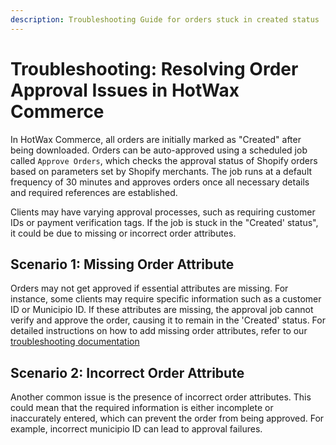 ```yaml
---
description: Troubleshooting Guide for orders stuck in created status
---
```


# Troubleshooting: Resolving Order Approval Issues in HotWax Commerce

In HotWax Commerce, all orders are initially marked as "Created" after being downloaded. Orders can be auto-approved using a scheduled job called `Approve Orders`, which checks the approval status of Shopify orders based on parameters set by Shopify merchants. The job runs at a default frequency of 30 minutes and approves orders once all necessary details and required references are established.

Clients may have varying approval processes, such as requiring customer IDs or payment verification tags. If the job is stuck in the "Created' status", it could be due to missing or incorrect order attributes.

## Scenario 1: Missing Order Attribute

Orders may not get approved if essential attributes are missing. For instance, some clients may require specific information such as a customer ID or Municipio ID. If these attributes are missing, the approval job cannot verify and approve the order, causing it to remain in the 'Created' status.
For detailed instructions on how to add missing order attributes, refer to our [troubleshooting documentation](troubleshooting/orderAttributeMissing.md)

## Scenario 2: Incorrect Order Attribute

Another common issue is the presence of incorrect order attributes. This could mean that the required information is either incomplete or inaccurately entered, which can prevent the order from being approved. For example, incorrect municipio ID can lead to approval failures.

